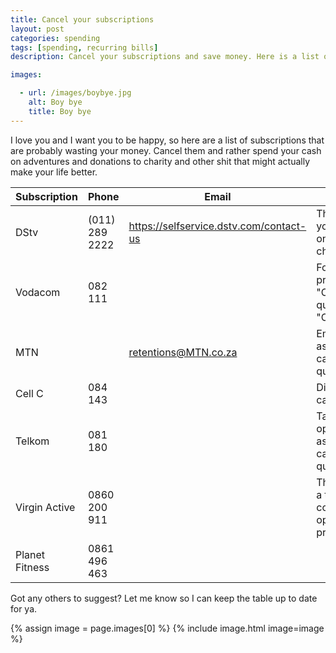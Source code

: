 ```yaml
---
title: Cancel your subscriptions
layout: post
categories: spending
tags: [spending, recurring bills]
description: Cancel your subscriptions and save money. Here is a list of contact numbers to cancel all the likely candidates in South Africa.

images:

  - url: /images/boybye.jpg
    alt: Boy bye
    title: Boy bye
---
```

I love you and I want you to be happy, so here are a list of subscriptions that are probably wasting your money. Cancel them and rather spend your cash on adventures and donations to charity and other shit that might actually make your life better.
<!--more-->

| Subscription | Phone | Email | Notes |
|----------------|----------------|-------|-------|
| DStv | (011) 289 2222 | https://selfservice.dstv.com/contact-us | Think they let you cancel online? Ha! No chance. |
| Vodacom | 082 111 |  | Follow the prompts for "Contract queries", then "Cancellations" |
| MTN |  | retentions@MTN.co.za | Email them and ask for a cancellations quote |
| Cell C | 084 143 |  | Dial "2" for cancellations |
| Telkom | 081 180 |  | Talk to the operator and ask for a cancellation quote |
| Virgin Active | 0860 200 911 |  | They also have a temporary contract freeze option if you prefer |
| Planet Fitness | 0861 496 463 |  |  |

Got any others to suggest? Let me know so I can keep the table up to date for ya.

{% assign image = page.images[0] %}
{% include image.html image=image %}
